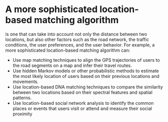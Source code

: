 # A more sophisticated location-based matching algorithm
 is one that can take into account not only the distance between two locations, but also other factors such as the road network, the traffic conditions, the user preferences, and the user behavior. For example, a more sophisticated location-based matching algorithm can:

- Use map matching techniques to align the GPS trajectories of users to the road segments on a map and infer their travel routes.
- Use hidden Markov models or other probabilistic methods to estimate the most likely location of users based on their previous locations and movements.
- Use location-based DNA matching techniques to compare the similarity between two locations based on their spectral features and spatial patterns.
- Use location-based social network analysis to identify the common places or events that users visit or attend and measure their social proximity
